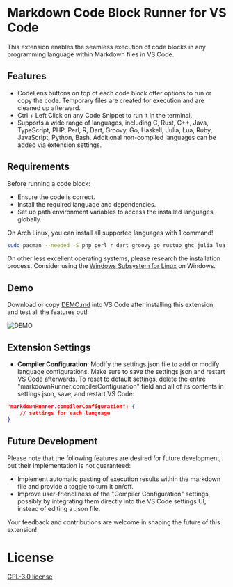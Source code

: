 # Markdown Code Block Runner for VS Code

This extension enables the seamless execution of code blocks in any programming language within Markdown files in VS Code.

## Features

- CodeLens buttons on top of each code block offer options to run or copy the code. Temporary files are created for execution and are cleaned up afterward.
- Ctrl + Left Click on any Code Snippet to run it in the terminal.
- Supports a wide range of languages, including C, Rust, C++, Java, TypeScript, PHP, Perl, R, Dart, Groovy, Go, Haskell, Julia, Lua, Ruby, JavaScript, Python, Bash. Additional non-compiled languages can be added via extension settings.

## Requirements

Before running a code block:

- Ensure the code is correct.
- Install the required language and dependencies.
- Set up path environment variables to access the installed languages globally.

On Arch Linux, you can install all supported languages with 1 command!

```bash
sudo pacman --needed -S php perl r dart groovy go rustup ghc julia lua ruby nodejs npm python bash
```

On other less excellent operating systems, please research the installation process. Consider using the [Windows Subsystem for Linux](https://learn.microsoft.com/en-us/windows/wsl/install) on Windows.

## Demo

Download or copy [DEMO.md](DEMO.md) into VS Code after installing this extension, and test all the features out!

![DEMO](DEMO.gif)

## Extension Settings

- **Compiler Configuration**: Modify the settings.json file to add or modify language configurations. Make sure to save the settings.json and restart VS Code afterwards. To reset to default settings, delete the entire "markdownRunner.compilerConfiguration" field and all of its contents in settings.json, save, and restart VS Code:

```json
"markdownRunner.compilerConfiguration": {
    // settings for each language
}
```

## Future Development

Please note that the following features are desired for future development, but their implementation is not guaranteed:

- Implement automatic pasting of execution results within the markdown file and provide a toggle to turn it on/off.
- Improve user-friendliness of the "Compiler Configuration" settings, possibly by integrating them directly into the VS Code settings UI, instead of editing a .json file.

Your feedback and contributions are welcome in shaping the future of this extension!

# License

[GPL-3.0 license](LICENSE)
